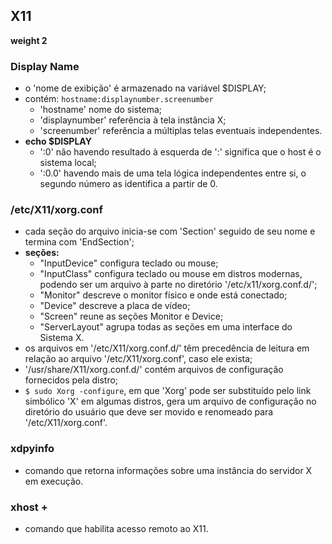 ## X11
__weight 2__


### Display Name
- o 'nome de exibição' é armazenado na variável $DISPLAY;
- contém: ```hostname:displaynumber.screenumber```
	- 'hostname' nome do sistema;
	- 'displaynumber' referência à tela instância X;
	- 'screenumber' referência a múltiplas telas eventuais independentes.
- __echo $DISPLAY__
	- ':0' não havendo resultado à esquerda de ':' significa que o host é o sistema local;
	- ':0.0' havendo mais de uma tela lógica independentes entre si, o segundo número as identifica a partir de 0.

### /etc/X11/xorg.conf
- cada seção do arquivo inicia-se com 'Section' seguido de seu nome e termina com 'EndSection';
- __seções:__
	- "InputDevice" configura teclado ou mouse;
	- "InputClass" configura teclado ou mouse em distros modernas, podendo ser um arquivo à parte no diretório '/etc/x11/xorg.conf.d/';
	- "Monitor" descreve o monitor físico e onde está conectado;
	- "Device" descreve a placa de vídeo;
	- "Screen" reune as seções Monitor e Device;
	- "ServerLayout" agrupa todas as seções em uma interface do Sistema X.
- os arquivos em '/etc/X11/xorg.conf.d/' têm precedência de leitura em relação ao arquivo '/etc/X11/xorg.conf', caso ele exista;
- '/usr/share/X11/xorg.conf.d/' contém arquivos de configuração fornecidos pela distro;
- ```$ sudo Xorg -configure```, em que 'Xorg' pode ser substituído pelo link simbólico 'X' em algumas distros, gera um arquivo de configuração no diretório do usuário que deve ser movido e renomeado para '/etc/X11/xorg.conf'.

### xdpyinfo
- comando que retorna informações sobre uma instância do servidor X em execução.

### xhost +
- comando que habilita acesso remoto ao X11.